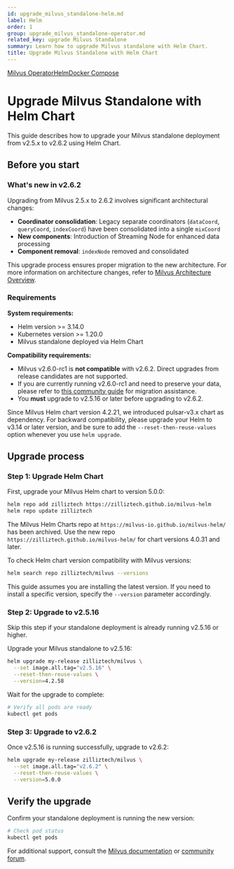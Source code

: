 ```yaml
---
id: upgrade_milvus_standalone-helm.md
label: Helm
order: 1
group: upgrade_milvus_standalone-operator.md
related_key: upgrade Milvus Standalone
summary: Learn how to upgrade Milvus standalone with Helm Chart.
title: Upgrade Milvus Standalone with Helm Chart
---
```


<div class="tab-wrapper"><a href="upgrade_milvus_standalone-operator.md" class=''>Milvus Operator</a><a href="upgrade_milvus_standalone-helm.md" class='active '>Helm</a><a href="upgrade_milvus_standalone-docker.md" class=''>Docker Compose</a></div>


# Upgrade Milvus Standalone with Helm Chart

This guide describes how to upgrade your Milvus standalone deployment from v2.5.x to v2.6.2 using Helm Chart.

## Before you start

### What's new in v2.6.2

Upgrading from Milvus 2.5.x to 2.6.2 involves significant architectural changes:

- **Coordinator consolidation**: Legacy separate coordinators (`dataCoord`, `queryCoord`, `indexCoord`) have been consolidated into a single `mixCoord`
- **New components**: Introduction of Streaming Node for enhanced data processing
- **Component removal**: `indexNode` removed and consolidated

This upgrade process ensures proper migration to the new architecture. For more information on architecture changes, refer to [Milvus Architecture Overview](architecture_overview.md).

### Requirements

**System requirements:**
- Helm version >= 3.14.0
- Kubernetes version >= 1.20.0
- Milvus standalone deployed via Helm Chart

**Compatibility requirements:**
- Milvus v2.6.0-rc1 is **not compatible** with v2.6.2. Direct upgrades from release candidates are not supported.
- If you are currently running v2.6.0-rc1 and need to preserve your data, please refer to [this community guide](https://github.com/milvus-io/milvus/issues/43538#issuecomment-3112808997) for migration assistance.
- You **must** upgrade to v2.5.16 or later before upgrading to v2.6.2.

<div class="alert note">
Since Milvus Helm chart version 4.2.21, we introduced pulsar-v3.x chart as dependency. For backward compatibility, please upgrade your Helm to v3.14 or later version, and be sure to add the <code>--reset-then-reuse-values</code> option whenever you use <code>helm upgrade</code>.
</div>

## Upgrade process

### Step 1: Upgrade Helm Chart

First, upgrade your Milvus Helm chart to version 5.0.0:

```bash
helm repo add zilliztech https://zilliztech.github.io/milvus-helm
helm repo update zilliztech
```

<div class="alert note">
The Milvus Helm Charts repo at <code>https://milvus-io.github.io/milvus-helm/</code> has been archived. Use the new repo <code>https://zilliztech.github.io/milvus-helm/</code> for chart versions 4.0.31 and later.
</div>

To check Helm chart version compatibility with Milvus versions:

```bash
helm search repo zilliztech/milvus --versions
```

This guide assumes you are installing the latest version. If you need to install a specific version, specify the `--version` parameter accordingly.

### Step 2: Upgrade to v2.5.16

<div class="alert-note">

Skip this step if your standalone deployment is already running v2.5.16 or higher.

</div>

Upgrade your Milvus standalone to v2.5.16:

```bash
helm upgrade my-release zilliztech/milvus \
  --set image.all.tag="v2.5.16" \
  --reset-then-reuse-values \
  --version=4.2.58
```

Wait for the upgrade to complete:

```bash
# Verify all pods are ready
kubectl get pods
```

### Step 3: Upgrade to v2.6.2

Once v2.5.16 is running successfully, upgrade to v2.6.2:

```bash
helm upgrade my-release zilliztech/milvus \
  --set image.all.tag="v2.6.2" \
  --reset-then-reuse-values \
  --version=5.0.0
```

## Verify the upgrade

Confirm your standalone deployment is running the new version:

```bash
# Check pod status
kubectl get pods
```

For additional support, consult the [Milvus documentation](https://milvus.io/docs) or [community forum](https://github.com/milvus-io/milvus/discussions).
